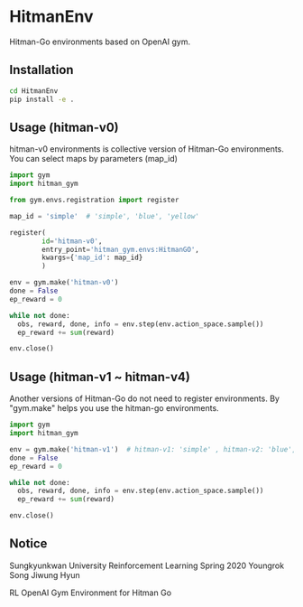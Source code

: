 # HitmanEnv
Hitman-Go environments based on OpenAI gym.

## Installation
```bash
cd HitmanEnv
pip install -e .
```

## Usage (hitman-v0)
hitman-v0 environments is collective version of Hitman-Go environments. You can select maps by parameters (map_id)

```python
import gym
import hitman_gym

from gym.envs.registration import register

map_id = 'simple'  # 'simple', 'blue', 'yellow'

register(
        id='hitman-v0',
        entry_point='hitman_gym.envs:HitmanGO',
        kwargs={'map_id': map_id}
        )

env = gym.make('hitman-v0')
done = False
ep_reward = 0

while not done:
  obs, reward, done, info = env.step(env.action_space.sample())
  ep_reward += sum(reward)

env.close()
```

## Usage (hitman-v1 ~ hitman-v4)
Another versions of Hitman-Go do not need to register environments. By "gym.make" helps you use the hitman-go environments.
```python
import gym
import hitman_gym

env = gym.make('hitman-v1')  # hitman-v1: 'simple' , hitman-v2: 'blue', hitman-v3: 'yellow'
done = False
ep_reward = 0

while not done:
  obs, reward, done, info = env.step(env.action_space.sample())
  ep_reward += sum(reward)

env.close()
```


## Notice
Sungkyunkwan University Reinforcement Learning Spring 2020
Youngrok Song
Jiwung Hyun

RL OpenAI Gym Environment for Hitman Go
